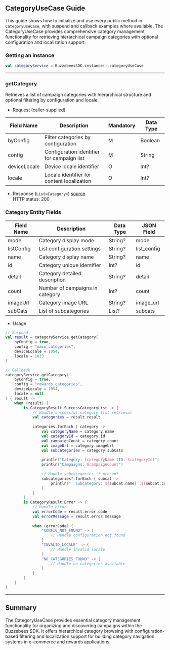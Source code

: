 ## CategoryUseCase Guide

This guide shows how to initialize and use every public method in `CategoryUseCase`, with suspend
and callback examples where available. The CategoryUseCase provides comprehensive category
management functionality for retrieving hierarchical campaign categories with optional
configuration and localization support.

### Getting an instance

```kotlin
val categoryService = BuzzebeesSDK.instance().categoryUseCase
```

---

### getCategory

Retrieves a list of campaign categories with hierarchical structure and optional filtering by configuration and locale.

- Request (caller-supplied)

| Field Name    | Description                                  | Mandatory | Data Type |
|---------------|----------------------------------------------|-----------|-----------|
| byConfig      | Filter categories by configuration           | M         | Boolean   |
| config        | Configuration identifier for campaign list   | M         | String    |
| deviceLocale  | Device locale identifier                     | O         | Int?      |
| locale        | Locale identifier for content localization   | O         | Int?      |

- Response (`List<Category>`) [source](../buzzebees_sdk/src/main/java/com/buzzebees/sdk/entity/category/Category.kt)  
  HTTP status: 200

### Category Entity Fields

| Field Name   | Description                        | Data Type       | JSON Field   |
|--------------|------------------------------------|-----------------|--------------|
| mode         | Category display mode              | String?         | mode         |
| listConfig   | List configuration settings        | String?         | list_config  |
| name         | Category display name              | String?         | name         |
| id           | Category unique identifier         | Int?            | id           |
| detail       | Category detailed description      | String?         | detail       |
| count        | Number of campaigns in category    | Int?            | count        |
| imageUrl     | Category image URL                 | String?         | image_url    |
| subCats      | List of subcategories              | List<Category>? | subcats      |

- Usage

```kotlin
// Suspend
val result = categoryService.getCategory(
    byConfig = true,
    config = "main_categories",
    deviceLocale = 1054,
    locale = 1033
)

// Callback
categoryService.getCategory(
    byConfig = true,
    config = "rewards_categories",
    deviceLocale = 1054,
    locale = null
) { result ->
    when (result) {
        is CategoryResult.SuccessCategoryList -> {
            // Handle successful category list retrieval
            val categories = result.result
            
            categories.forEach { category ->
                val categoryName = category.name
                val categoryId = category.id
                val campaignCount = category.count
                val imageUrl = category.imageUrl
                val subcategories = category.subCats
                
                println("Category: $categoryName (ID: $categoryId)")
                println("Campaigns: $campaignCount")
                
                // Handle subcategories if present
                subcategories?.forEach { subcat ->
                    println("  Subcategory: ${subcat.name} (${subcat.count} campaigns)")
                }
            }
        }
        is CategoryResult.Error -> {
            // Handle error
            val errorCode = result.error.code
            val errorMessage = result.error.message
            
            when (errorCode) {
                "CONFIG_NOT_FOUND" -> {
                    // Handle configuration not found
                }
                "INVALID_LOCALE" -> {
                    // Handle invalid locale
                }
                "NO_CATEGORIES_FOUND" -> {
                    // Handle no categories available
                }
            }
        }
    }
}
```

---

## Summary

The CategoryUseCase provides essential category management functionality for organizing and discovering campaigns within the Buzzebees SDK. It offers hierarchical category browsing with configuration-based filtering and localization support for building category navigation systems in e-commerce and rewards applications.
